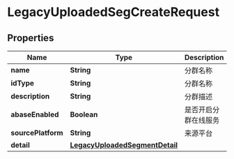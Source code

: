 # LegacyUploadedSegCreateRequest

## Properties
Name | Type | Description | Notes
------------ | ------------- | ------------- | -------------
**name** | **String** | 分群名称 | 
**idType** | **String** | 分群名称 |  [optional]
**description** | **String** | 分群描述 |  [optional]
**abaseEnabled** | **Boolean** | 是否开启分群在线服务 |  [optional]
**sourcePlatform** | **String** | 来源平台 |  [optional]
**detail** | [**LegacyUploadedSegmentDetail**](LegacyUploadedSegmentDetail.md) |  |  [optional]

